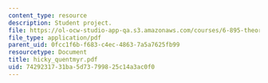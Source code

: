```yaml
---
content_type: resource
description: Student project.
file: https://ol-ocw-studio-app-qa.s3.amazonaws.com/courses/6-895-theory-of-parallel-systems-sma-5509-fall-2003/7429231731ba5d73799825c14a3ac0f0_hicky_quentmyr.pdf
file_type: application/pdf
parent_uid: 0fcc1f6b-f683-c4ec-4863-7a5a7625fb99
resourcetype: Document
title: hicky_quentmyr.pdf
uid: 74292317-31ba-5d73-7998-25c14a3ac0f0
---
```

